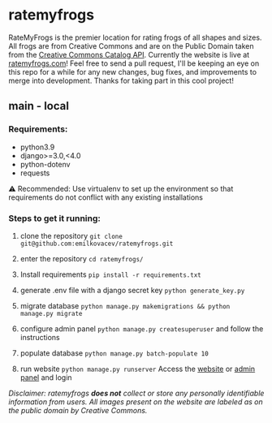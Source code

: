# ratemyfrogs

RateMyFrogs is the premier location for rating frogs of all shapes and sizes. All frogs are from Creative Commons and are on the Public Domain taken from the [Creative Commons Catalog API](https://api.creativecommons.engineering/v1/). Currently the website is live at [ratemyfrogs.com](https://www.ratemyfrogs.com)! Feel free to send a pull request, I'll be keeping an eye on this repo for a while for any new changes, bug fixes, and improvements to merge into development. Thanks for taking part in this cool project!

## main - local
### Requirements:
- python3.9
- django>=3.0,<4.0
- python-dotenv
- requests

⚠️ Recommended: Use virtualenv to set up the environment so that requirements do not conflict with any existing installations

### Steps to get it running:
1. clone the repository `git clone git@github.com:emilkovacev/ratemyfrogs.git`
2. enter the repository `cd ratemyfrogs/`
3. Install requirements `pip install -r requirements.txt`

3. generate .env file with a django secret key `python generate_key.py`
4. migrate database `python manage.py makemigrations && python manage.py migrate`
5. configure admin panel `python manage.py createsuperuser` and follow the instructions
6. populate database `python manage.py batch-populate 10`
7. run website `python manage.py runserver`
Access the [website](http://localhost:8000/) or [admin panel](http://localhost:8000/admin/) and login

*Disclaimer: ratemyfrogs **does not** collect or store any personally identifiable information from users. All images present on the website are labeled as on the public domain by Creative Commons.*
